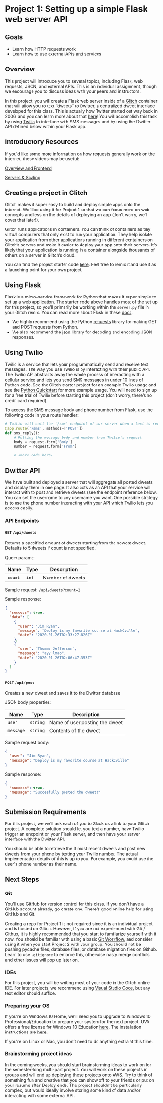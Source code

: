 # Project 1: Setting up a simple Flask web server API

## Goals

- Learn how HTTP requests work
- Learn how to use external APIs and services

## Overview

This project will introduce you to several topics, including Flask, web requests, JSON, and external APIs. This is an individual assignment, though we encourage you to discuss ideas with your peers and instructors.

In this project, you will create a Flask web server inside of a [Glitch](https://glitch.com/) container that will allow you to text “dweets” to Dwitter, a centralized dweet interface developed for this class. This is actually how Twitter started out way back in 2006, and you can learn more about that [here](https://www.lifewire.com/history-of-twitter-3288854)! You will accomplish this task by using [Twilio](https://www.twilio.com) to interface with SMS messages and by using the Dwitter API defined below within your Flask app.

## Introductory Resources

If you'd like some more information on how requests generally work on the internet, these videos may be useful:

[Overview and Frontend](https://www.youtube.com/watch?v=e4S8zfLdLgQ)

[Servers & Scaling](https://www.youtube.com/watch?v=FTAPjr7vgxE)

## Creating a project in Glitch

Glitch makes it super easy to build and deploy simple apps onto the internet. We’ll be using it for Project 1 so that we can focus more on web concepts and less on the details of deploying an app (don’t worry, we’ll cover that later!).

Glitch runs applications in containers. You can think of containers as tiny virtual computers that only exist to run your application. They help isolate your application from other applications running in different containers on Glitch’s servers and make it easier to deploy your app onto their servers. It’s likely that your application is running in a container alongside thousands of others on a server in Glitch’s cloud.

You can find the project starter code [here](https://glitch.com/~deploy-project1-starter). Feel free to remix it and use it as a launching point for your own project.

## Using Flask

Flask is a micro-service framework for Python that makes it super simple to set up a web application. The starter code above handles most of the set up for this project, so you’ll primarily be working within the `server.py` file in your Glitch remix. You can read more about Flask in these [docs](https://flask.palletsprojects.com/en/1.1.x/).

- We highly recommend using the Python [requests](https://2.python-requests.org/en/master/) library for making GET and POST requests from Python.
- We also recommend the [json](https://docs.python.org/3/library/json.html) library for decoding and encoding JSON responses.

## Using Twilio

Twilio is a service that lets your programmatically send and receive text messages. The way you use Twilio is by interacting with their public API. The Twilio API abstracts away the whole process of interacting with a cellular service and lets you send SMS messages in under 10 lines of Python code. See the Glitch starter project for an example Twilio usage and see the [Python Quickstart](https://www.twilio.com/docs/sms/quickstart/python?code-sample=code-reply-to-an-incoming-message-using-twilio-sms) for more example usage. You will need to sign up for a free trial of Twilio before starting this project (don’t worry, there’s no credit card required).

To access the SMS message body and phone number from Flask, use the following code in your route handler:

```python
# Twilio will call the '/sms' endpoint of our server when a text is received
@app.route('/sms', methods=['POST'])
def sms_reply():
    # Pulling the message body and number from Twilio's request
    body = request.form['Body']
    number = request.form['From']

    # <more code here>
```

## Dwitter API

We have built and deployed a server that will aggregate all posted dweets and display them in one page. It also acts as an API that your service will interact with to post and retrieve dweets (see the endpoint reference below. You can set the username to any username you want. One possible strategy is to use the phone number interacting with your API which Twilio lets you access easily.

### API Endpoints

#### `GET` `/api/dweets`

Returns a specified amount of dweets starting from the newest dweet. Defaults to 5 dweets if count is not specified.

Query params:

| Name    | Type  | Description      |
| ------- | ----- | ---------------- |
| `count` | `int` | Number of dweets |

Sample request: `/api/dweets?count=2`

Sample response:

```json
{
  "success": true,
  "data": [
    {
      "user": "Jim Ryan",
      "message": "Deploy is my favorite course at HackCville",
      "date": "2020-01-26T02:33:27.826Z"
    },
    {
      "user": "Thomas Jefferson",
      "message": "ayy lmao",
      "date": "2020-01-26T02:06:47.353Z"
    }
  ]
}
```

#### `POST` `/api/post`

Creates a new dweet and saves it to the Dwitter database

JSON body properties:

| Name      | Type     | Description                    |
| --------- | -------- | ------------------------------ |
| `user`    | `string` | Name of user posting the dweet |
| `message` | `string` | Contents of the dweet          |

Sample request body:

```json
{
  "user": "Jim Ryan",
  "message": "Deploy is my favorite course at HackCville"
}
```

Sample response:

```json
{
  "success": true,
  "message": "Succesfully posted the dweet!"
}
```

## Submission Requirements

For this project, we we’ll ask each of you to Slack us a link to your Glitch project. A complete solution should let you text a number, have Twilio trigger an endpoint on your Flask server, and then have your server interface with the Dwitter API.

You should be able to retrieve the 3 most recent dweets and post new dweets from your phone by texting your Twilio number. The actual implementation details of this is up to you. For example, you could use the user's phone number as their name.

## Next Steps

### Git

You'll use GitHub for version control for this class. If you don't have a GitHub account already, go create one. There's good online help for using GitHub and Git.

Creating a repo for Project 1 is not required since it is an individual project and is hosted on Glitch. However, if you are not experienced with Git / Github, it is highly recommended that you start to familiarize yourself with it now. You should be familiar with using a basic [Git Workflow](https://guides.github.com/introduction/flow/), and consider using it when you start Project 2 with your group. You should not be pushing pycache files, database files, or database migration files on Github. Learn to use `.gitignore` to enforce this, otherwise nasty merge conflicts and other issues will pop up later on.

### IDEs

For this project, you will be writing most of your code in the Glitch online IDE. For later projects, we recommend using [Visual Studio Code](https://code.visualstudio.com/), but any text editor should suffice.

### Preparing your OS

If you’re on Windows 10 Home, we’ll need you to upgrade to Windows 10 Professional/Education to prepare your system for the next project. UVA offers a free license for Windows 10 Education [here](https://virginia.service-now.com/its?id=sc_cat_item&sys_id=bccebb0edbcfa38c2192e6650596190c&sysparm_category=1fe6564cdb65e74ca6ddc191159619f7). The installation instructions are [here](https://virginia.service-now.com/its?id=itsweb_kb_article&sys_id=%20de496c09db0dd7084f32fb671d9619a7).

If you’re on Linux or Mac, you don’t need to do anything extra at this time.

### Brainstorming project ideas

In the coming weeks, you should start brainstorming ideas to work on for the semester-long multi-part project. You will work on these projects in groups and will end up deploying these projects onto AWS. Try to think of something fun and creative that you can show off to your friends or put on your resume after Deploy ends. The project shouldn’t be particularly complex, but would ideally involve storing some kind of data and/or interacting with some external API.
